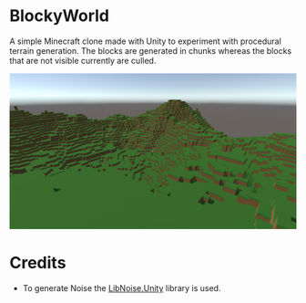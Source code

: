 # BlockyWorld
A simple Minecraft clone made with Unity to experiment with procedural terrain generation. The blocks are generated in chunks whereas the blocks that are not visible currently are culled.

<img src="https://github.com/D0miH/BlockyWorld/blob/master/Screenshot.png?raw=true" width=700/>

# Credits
* To generate Noise the [LibNoise.Unity](https://github.com/ricardojmendez/LibNoise.Unity) library is used.
